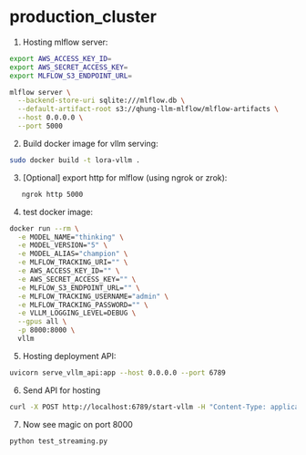 # production_cluster
1. Hosting mlflow server:
```bash
export AWS_ACCESS_KEY_ID=
export AWS_SECRET_ACCESS_KEY=
export MLFLOW_S3_ENDPOINT_URL=

mlflow server \
  --backend-store-uri sqlite:///mlflow.db \
  --default-artifact-root s3://qhung-llm-mlflow/mlflow-artifacts \
  --host 0.0.0.0 \
  --port 5000
```

2. Build docker image for vllm serving:
```bash
sudo docker build -t lora-vllm .
```

3. [Optional] export http for mlflow (using ngrok or zrok):
```bash
   ngrok http 5000
```

4. test docker image:
```bash
docker run --rm \
  -e MODEL_NAME="thinking" \
  -e MODEL_VERSION="5" \
  -e MODEL_ALIAS="champion" \
  -e MLFLOW_TRACKING_URI="" \
  -e AWS_ACCESS_KEY_ID="" \
  -e AWS_SECRET_ACCESS_KEY="" \
  -e MLFLOW_S3_ENDPOINT_URL="" \
  -e MLFLOW_TRACKING_USERNAME="admin" \
  -e MLFLOW_TRACKING_PASSWORD="" \
  -e VLLM_LOGGING_LEVEL=DEBUG \
  --gpus all \
  -p 8000:8000 \
  vllm
```

5. Hosting deployment API:
```bash
uvicorn serve_vllm_api:app --host 0.0.0.0 --port 6789
```

6. Send API for hosting
```bash
curl -X POST http://localhost:6789/start-vllm -H "Content-Type: application/json" -d '{"MODEL_NAME": "initial-sft", "MODEL_VERSION": "latest", "MLFLOW_TRACKING_URI": "", "AWS_ACCESS_KEY_ID": "", "AWS_SECRET_ACCESS_KEY": "", "MLFLOW_S3_ENDPOINT_URL": "", "VLLM_LOGGING_LEVEL": "DEBUG"}'
```

7. Now see magic on port 8000
```bash
python test_streaming.py
```
